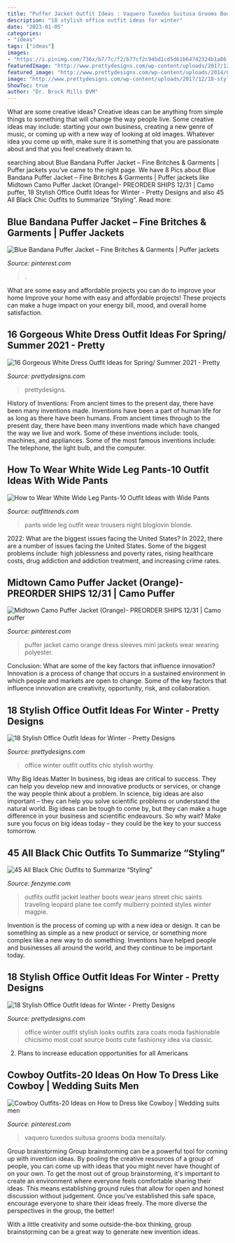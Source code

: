 ```yaml
---
title: "Puffer Jacket Outfit Ideas : Vaquero Tuxedos Suitusa Grooms Boda Mensitaly"
description: "18 stylish office outfit ideas for winter"
date: "2023-01-05"
categories:
- "ideas"
tags: ["ideas"]
images:
- "https://i.pinimg.com/736x/b7/7c/f2/b77cf2c94bd1cd5d61b64742324b1a86.jpg"
featuredImage: "http://www.prettydesigns.com/wp-content/uploads/2017/12/18-stylish-office-outfit-ideas-for-winter-2018-3.jpg"
featured_image: "http://www.prettydesigns.com/wp-content/uploads/2014/05/White-Dress-Outfit-with-Black-Leather-Jacket.jpg"
image: "http://www.prettydesigns.com/wp-content/uploads/2017/12/18-stylish-office-outfit-ideas-for-winter-2018-3.jpg"
ShowToc: true
author: "Dr. Brock Mills DVM"
---
```



What are some creative ideas?
Creative ideas can be anything from simple things to something that will change the way people live. Some creative ideas may include: starting your own business, creating a new genre of music, or coming up with a new way of looking at old images. Whatever idea you come up with, make sure it is something that you are passionate about and that you feel creatively drawn to.

	

		
searching about Blue Bandana Puffer Jacket – Fine Britches &amp; Garments | Puffer jackets you've came to the right page. We have 8 Pics about Blue Bandana Puffer Jacket – Fine Britches &amp; Garments | Puffer jackets like Midtown Camo Puffer Jacket (Orange)- PREORDER SHIPS 12/31 | Camo puffer, 18 Stylish Office Outfit Ideas for Winter - Pretty Designs and also 45 All Black Chic Outfits to Summarize “Styling”. Read more:
		
    
## Blue Bandana Puffer Jacket – Fine Britches &amp; Garments | Puffer Jackets

<img loading=lazy src="https://i.pinimg.com/736x/ae/b0/f2/aeb0f23a8071edea2d6bf8fa2db259d6.jpg" onerror="this.onerror=null;this.src='https://tse3.mm.bing.net/th?id=OIP.1UzpX3LEod984sJZ9LtB6AHaJ3&amp;pid=15.1';" alt="Blue Bandana Puffer Jacket – Fine Britches &amp; Garments | Puffer jackets">

_Source: pinterest.com_

>. 

	

What are some easy and affordable projects you can do to improve your home
Improve your home with easy and affordable projects! These projects can make a huge impact on your energy bill, mood, and overall home satisfaction.

    
## 16 Gorgeous White Dress Outfit Ideas For Spring/ Summer 2021 - Pretty

<img loading=lazy src="http://www.prettydesigns.com/wp-content/uploads/2014/05/White-Dress-Outfit-with-Black-Leather-Jacket.jpg" onerror="this.onerror=null;this.src='https://tse4.mm.bing.net/th?id=OIP.KRqNIIxFVbAw1r4ktb6AsQHaK3&amp;pid=15.1';" alt="16 Gorgeous White Dress Outfit Ideas for Spring/ Summer 2021 - Pretty">

_Source: prettydesigns.com_

>prettydesigns. 

	

History of Inventions: From ancient times to the present day, there have been many inventions made.
Inventions have been a part of human life for as long as there have been humans. From ancient times through to the present day, there have been many inventions made which have changed the way we live and work. Some of these inventions include: tools, machines, and appliances. Some of the most famous inventions include: The telephone, the light bulb, and the computer.

    
## How To Wear White Wide Leg Pants-10 Outfit Ideas With Wide Pants

<img loading=lazy src="http://www.outfittrends.com/wp-content/uploads/2016/08/white-wide-leg-pants-with-black-top.jpg" onerror="this.onerror=null;this.src='https://tse2.mm.bing.net/th?id=OIP.8GR9yrIPgvgkCOSWeEycdgHaLH&amp;pid=15.1';" alt="How to Wear White Wide Leg Pants-10 Outfit Ideas with Wide Pants">

_Source: outfittrends.com_

>pants wide leg outfit wear trousers night bloglovin blonde. 

	

2022: What are the biggest issues facing the United States?
In 2022, there are a number of issues facing the United States. Some of the biggest problems include: high joblessness and poverty rates, rising healthcare costs, drug addiction and addiction treatment, and increasing crime rates.

    
## Midtown Camo Puffer Jacket (Orange)- PREORDER SHIPS 12/31 | Camo Puffer

<img loading=lazy src="https://i.pinimg.com/736x/b7/7c/f2/b77cf2c94bd1cd5d61b64742324b1a86.jpg" onerror="this.onerror=null;this.src='https://tse2.mm.bing.net/th?id=OIP.mkdoim8o82nPe9wj95wKxQHaLH&amp;pid=15.1';" alt="Midtown Camo Puffer Jacket (Orange)- PREORDER SHIPS 12/31 | Camo puffer">

_Source: pinterest.com_

>puffer jacket camo orange dress sleeves mini jackets wear wearing polyester. 

	

Conclusion: What are some of the key factors that influence innovation?
Innovation is a process of change that occurs in a sustained environment in which people and markets are open to change. Some of the key factors that influence innovation are creativity, opportunity, risk, and collaboration.

    
## 18 Stylish Office Outfit Ideas For Winter - Pretty Designs

<img loading=lazy src="http://www.prettydesigns.com/wp-content/uploads/2017/12/18-stylish-office-outfit-ideas-for-winter-2018-3.jpg" onerror="this.onerror=null;this.src='https://tse1.mm.bing.net/th?id=OIP.Lj8F81_6lOQ998AIc3qUBgHaLL&amp;pid=15.1';" alt="18 Stylish Office Outfit Ideas for Winter - Pretty Designs">

_Source: prettydesigns.com_

>office winter outfit outfits chic stylish worthy. 

	

Why Big Ideas Matter
In business, big ideas are critical to success. They can help you develop new and innovative products or services, or change the way people think about a problem. In science, big ideas are also important – they can help you solve scientific problems or understand the natural world.
Big ideas can be tough to come by, but they can make a huge difference in your business and scientific endeavours. So why wait? Make sure you focus on big ideas today – they could be the key to your success tomorrow.

    
## 45 All Black Chic Outfits To Summarize “Styling”

<img loading=lazy src="http://www.fenzyme.com/wp-content/uploads/2015/10/All-Black-Chic-Outfits-33.jpg" onerror="this.onerror=null;this.src='https://tse2.mm.bing.net/th?id=OIP.Lj22Kyxe7uB7Cq5cWwzLTAHaLH&amp;pid=15.1';" alt="45 All Black Chic Outfits to Summarize “Styling”">

_Source: fenzyme.com_

>outfits outfit jacket leather boots wear jeans street chic saints traveling leopard plane tee comfy mulberry pointed styles winter magpie. 

	

Invention is the process of coming up with a new idea or design. It can be something as simple as a new product or service, or something more complex like a new way to do something. Inventions have helped people and businesses all around the world, and they continue to be important today.

    
## 18 Stylish Office Outfit Ideas For Winter - Pretty Designs

<img loading=lazy src="https://www.prettydesigns.com/wp-content/uploads/2017/12/18-stylish-office-outfit-ideas-for-winter-2018-4.jpg" onerror="this.onerror=null;this.src='https://tse2.mm.bing.net/th?id=OIP.NN4fnL1K6dpDo2nLV3qkKwHaK2&amp;pid=15.1';" alt="18 Stylish Office Outfit Ideas for Winter - Pretty Designs">

_Source: prettydesigns.com_

>office winter outfit stylish looks outfits zara coats moda fashionable chicisimo most coat source boots cute fashionsy idea via classic. 

	

2. Plans to increase education opportunities for all Americans 

    
## Cowboy Outfits-20 Ideas On How To Dress Like Cowboy | Wedding Suits Men

<img loading=lazy src="https://i.pinimg.com/736x/96/6b/f7/966bf753e0cbee165f5c3d601a06daf0.jpg" onerror="this.onerror=null;this.src='https://tse1.mm.bing.net/th?id=OIP.U-AgJz4yAOwy8bXw6q3LDQDMEy&amp;pid=15.1';" alt="Cowboy Outfits-20 Ideas on How to Dress like Cowboy | Wedding suits men">

_Source: pinterest.com_

>vaquero tuxedos suitusa grooms boda mensitaly. 

	

Group brainstorming
Group brainstorming can be a powerful tool for coming up with invention ideas. By pooling the creative resources of a group of people, you can come up with ideas that you might never have thought of on your own.
To get the most out of group brainstorming, it's important to create an environment where everyone feels comfortable sharing their ideas. This means establishing ground rules that allow for open and honest discussion without judgement. Once you've established this safe space, encourage everyone to share their ideas freely. The more diverse the perspectives in the group, the better!

With a little creativity and some outside-the-box thinking, group brainstorming can be a great way to generate new invention ideas.

